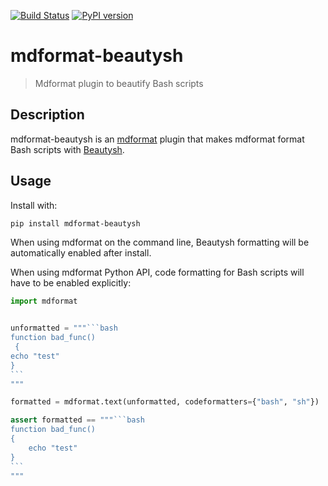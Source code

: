 [![Build Status](https://github.com/hukkinj1/mdformat-beautysh/workflows/Tests/badge.svg?branch=master)](<https://github.com/hukkinj1/mdformat-beautysh/actions?query=workflow%3ATests+branch%3Amaster+event%3Apush>)
[![PyPI version](https://badge.fury.io/py/mdformat-beautysh.svg)](<https://badge.fury.io/py/mdformat-beautysh>)

# mdformat-beautysh

> Mdformat plugin to beautify Bash scripts

## Description

mdformat-beautysh is an [mdformat](<https://github.com/executablebooks/mdformat>) plugin
that makes mdformat format Bash scripts with [Beautysh](<https://github.com/lovesegfault/beautysh>).

## Usage

Install with:

```bash
pip install mdformat-beautysh
```

When using mdformat on the command line, Beautysh formatting will be automatically enabled after install.

When using mdformat Python API, code formatting for Bash scripts will have to be enabled explicitly:

````python
import mdformat


unformatted = """```bash
function bad_func()
 {
echo "test"
}
```
"""

formatted = mdformat.text(unformatted, codeformatters={"bash", "sh"})

assert formatted == """```bash
function bad_func()
{
    echo "test"
}
```
"""
````
